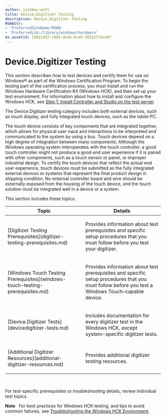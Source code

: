 ```yaml
---
author: joshbax-msft
title: Device.Digitizer Testing
description: Device.Digitizer Testing
MSHAttr:
- 'PreferredSiteName:MSDN'
- 'PreferredLib:/library/windows/hardware'
ms.assetid: 19922dd7-c8d5-4eab-bcd4-305157cbce9f
---
```


# Device.Digitizer Testing


This section describes how to test devices and certify them for use on Windows® as part of the Windows Certification Program. To begin the testing part of the certification process, you must install and run the Windows Hardware Certification Kit (Windows HCK), and then set up your test environment. For information about how to install and configure the Windows HCK, see [Step 1: Install Controller and Studio on the test server](step-1-install-controller-and-studio-on-the-test-server.md).

The Device.Digitizer testing category includes both external devices, such as touch display, and fully integrated touch devices, such as the tablet PC.

The touch device consists of key components that are integrated together, which allows for physical user input and interactions to be interpreted and communicated to the system by using a bus. Touch devices depend on a high degree of integration between many components. Although the Windows operating system interoperates with the touch controller, a good touch controller might not produce a good end user experience if it is paired with other components, such as a touch sensor or panel, or improper industrial design. To certify the touch devices that reflect the actual end user experience, touch devices must be submitted as the fully integrated external devices or systems that represent the final product design in shipping condition. No external controller board and wire should be externally exposed from the housing of the touch device, and the touch solution must be integrated well in a device or a system.

This section includes these topics:

<table>
<colgroup>
<col width="50%" />
<col width="50%" />
</colgroup>
<thead>
<tr class="header">
<th>Topic</th>
<th>Details</th>
</tr>
</thead>
<tbody>
<tr class="odd">
<td><p>[Digitizer Testing Prerequisites](digitizer-testing-prerequisites.md)</p></td>
<td><p>Provides information about test prerequisites and specific setup procedures that you must follow before you test your digitizer.</p></td>
</tr>
<tr class="even">
<td><p>[Windows Touch Testing Prerequisites](windows-touch-testing-prerequisites.md)</p></td>
<td><p>Provides information about test prerequisites and specific setup procedures that you must follow before you test a Windows Touch–capable device.</p></td>
</tr>
<tr class="odd">
<td><p>[Device.Digitizer Tests](devicedigitizer-tests.md)</p></td>
<td><p>Includes documentation for every digitizer test in the Windows HCK, except system-specific digitizer tests.</p></td>
</tr>
<tr class="even">
<td><p>[Additional Digitizer Resources](additional-digitizer-resources.md)</p></td>
<td><p>Provides additional digitizer testing resources.</p></td>
</tr>
</tbody>
</table>

 

For test-specific prerequisites or troubleshooting details, review individual test topics.

**Note**  
For best practices for Windows HCK testing, and tips to avoid common failures, see [Troubleshooting the Windows HCK Environment](troubleshooting-the-windows-hck-environment.md).

 

 

 







